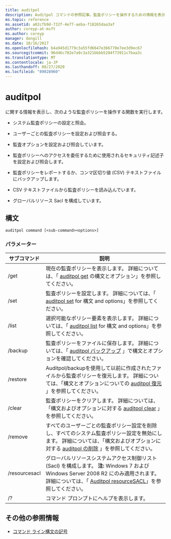 ```yaml
---
title: auditpol
description: Auditpol コマンドの参照記事。監査ポリシーを操作するための情報を表示し、関数を実行します。
ms.topic: reference
ms.assetid: a02cfb9d-732f-4e77-aeba-f18265daa3af
author: coreyp-at-msft
ms.author: coreyp
manager: dongill
ms.date: 10/16/2017
ms.openlocfilehash: b4a945d1779c3a55fd6647e366770e7ee3d9ec67
ms.sourcegitcommit: 96d46c702e7a9c3a321bbbb5284f73911c7baa3c
ms.translationtype: MT
ms.contentlocale: ja-JP
ms.lasthandoff: 08/27/2020
ms.locfileid: "89028960"
---
```

# <a name="auditpol"></a>auditpol

に関する情報を表示し、次のような監査ポリシーを操作する関数を実行します。

- システム監査ポリシーの設定と照会。

- ユーザーごとの監査ポリシーを設定および照会する。

- 監査オプションを設定および照会しています。

- 監査ポリシーへのアクセスを委任するために使用されるセキュリティ記述子を設定および照会します。

- 監査ポリシーをレポートするか、コンマ区切り値 (CSV) テキストファイルにバックアップします。

- CSV テキストファイルから監査ポリシーを読み込んでいます。

- グローバルリソース Sacl を構成しています。

## <a name="syntax"></a>構文

```
auditpol command [<sub-command><options>]
```

### <a name="parameters"></a>パラメーター

| サブコマンド | 説明 |
| ----------- | ----------- |
| /get | 現在の監査ポリシーを表示します。 詳細については、「 [auditpol get](auditpol-get.md) の構文とオプション」を参照してください。 |
| /set | 監査ポリシーを設定します。 詳細については、「 [auditpol set](auditpol-set.md) for 構文 and options」を参照してください。 |
| /list | 選択可能なポリシー要素を表示します。 詳細については、「 [auditpol list](auditpol-list.md) for 構文 and options」を参照してください。 |
| /backup | 監査ポリシーをファイルに保存します。 詳細については、「 [auditpol バックアップ](auditpol-backup.md) 」で構文とオプションを確認してください。 |
| /restore | Auditpol/backupを使用して以前に作成されたファイルから監査ポリシーを復元します。 詳細については、「構文とオプションについての [auditpol 復元](auditpol-restore.md) 」を参照してください。 |
| /clear | 監査ポリシーをクリアします。 詳細については、「構文およびオプションに対する [auditpol clear](auditpol-clear.md) 」を参照してください。 |
| /remove | すべてのユーザーごとの監査ポリシー設定を削除し、すべてのシステム監査ポリシー設定を無効にします。 詳細については、「構文およびオプションに対する [auditpol の削除](auditpol-remove.md) 」を参照してください。 |
| /resourcesacl | グローバルリソースシステムアクセス制御リスト (Sacl) を構成します。 **注:** Windows 7 および Windows Server 2008 R2 にのみ適用されます。 詳細については、「 [Auditpol resourceSACL](auditpol-resourcesacl.md)」を参照してください。 |
| /?| コマンド プロンプトにヘルプを表示します。 |

## <a name="additional-references"></a>その他の参照情報

- [コマンド ライン構文の記号](command-line-syntax-key.md)
